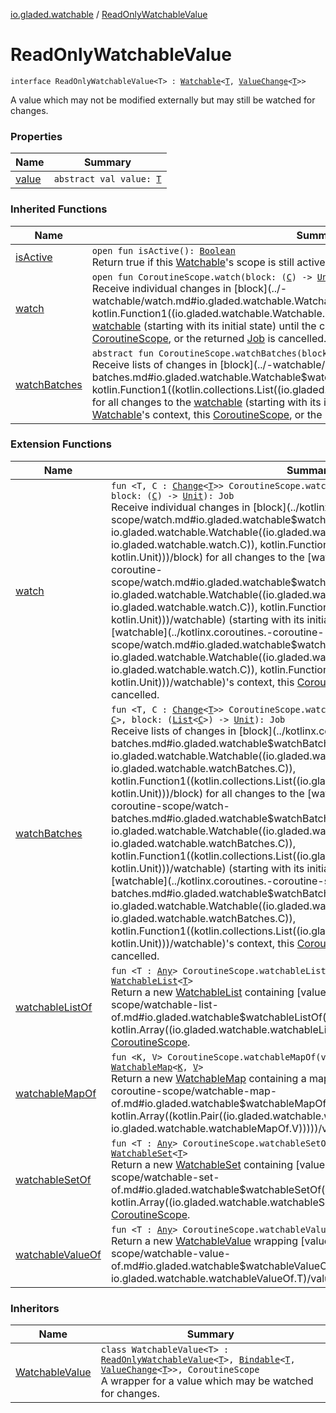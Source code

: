 [io.gladed.watchable](../index.md) / [ReadOnlyWatchableValue](./index.md)

# ReadOnlyWatchableValue

`interface ReadOnlyWatchableValue<T> : `[`Watchable`](../-watchable/index.md)`<`[`T`](index.md#T)`, `[`ValueChange`](../-value-change/index.md)`<`[`T`](index.md#T)`>>`

A value which may not be modified externally but may still be watched for changes.

### Properties

| Name | Summary |
|---|---|
| [value](value.md) | `abstract val value: `[`T`](index.md#T) |

### Inherited Functions

| Name | Summary |
|---|---|
| [isActive](../-watchable/is-active.md) | `open fun isActive(): `[`Boolean`](https://kotlinlang.org/api/latest/jvm/stdlib/kotlin/-boolean/index.html)<br>Return true if this [Watchable](../-watchable/index.md)'s scope is still active, allowing new [watch](../-watchable/watch.md) requests to succeed. |
| [watch](../-watchable/watch.md) | `open fun CoroutineScope.watch(block: (`[`C`](../-watchable/index.md#C)`) -> `[`Unit`](https://kotlinlang.org/api/latest/jvm/stdlib/kotlin/-unit/index.html)`): Job`<br>Receive individual changes in [block](../-watchable/watch.md#io.gladed.watchable.Watchable$watch(kotlinx.coroutines.CoroutineScope, kotlin.Function1((io.gladed.watchable.Watchable.C, kotlin.Unit)))/block) for all changes to the [watchable](#) (starting with its initial state) until the completion of this [Watchable](../-watchable/index.md)'s context, this [CoroutineScope](#), or the returned [Job](#) is cancelled. |
| [watchBatches](../-watchable/watch-batches.md) | `abstract fun CoroutineScope.watchBatches(block: (`[`List`](https://kotlinlang.org/api/latest/jvm/stdlib/kotlin.collections/-list/index.html)`<`[`C`](../-watchable/index.md#C)`>) -> `[`Unit`](https://kotlinlang.org/api/latest/jvm/stdlib/kotlin/-unit/index.html)`): Job`<br>Receive lists of changes in [block](../-watchable/watch-batches.md#io.gladed.watchable.Watchable$watchBatches(kotlinx.coroutines.CoroutineScope, kotlin.Function1((kotlin.collections.List((io.gladed.watchable.Watchable.C)), kotlin.Unit)))/block) for all changes to the [watchable](#) (starting with its initial state) until the completion of this [Watchable](../-watchable/index.md)'s context, this [CoroutineScope](#), or the returned [Job](#) is cancelled. |

### Extension Functions

| Name | Summary |
|---|---|
| [watch](../kotlinx.coroutines.-coroutine-scope/watch.md) | `fun <T, C : `[`Change`](../-change.md)`<`[`T`](../kotlinx.coroutines.-coroutine-scope/watch.md#T)`>> CoroutineScope.watch(watchable: `[`Watchable`](../-watchable/index.md)`<`[`T`](../kotlinx.coroutines.-coroutine-scope/watch.md#T)`, `[`C`](../kotlinx.coroutines.-coroutine-scope/watch.md#C)`>, block: (`[`C`](../kotlinx.coroutines.-coroutine-scope/watch.md#C)`) -> `[`Unit`](https://kotlinlang.org/api/latest/jvm/stdlib/kotlin/-unit/index.html)`): Job`<br>Receive individual changes in [block](../kotlinx.coroutines.-coroutine-scope/watch.md#io.gladed.watchable$watch(kotlinx.coroutines.CoroutineScope, io.gladed.watchable.Watchable((io.gladed.watchable.watch.T, io.gladed.watchable.watch.C)), kotlin.Function1((io.gladed.watchable.watch.C, kotlin.Unit)))/block) for all changes to the [watchable](../kotlinx.coroutines.-coroutine-scope/watch.md#io.gladed.watchable$watch(kotlinx.coroutines.CoroutineScope, io.gladed.watchable.Watchable((io.gladed.watchable.watch.T, io.gladed.watchable.watch.C)), kotlin.Function1((io.gladed.watchable.watch.C, kotlin.Unit)))/watchable) (starting with its initial state) until the completion of [watchable](../kotlinx.coroutines.-coroutine-scope/watch.md#io.gladed.watchable$watch(kotlinx.coroutines.CoroutineScope, io.gladed.watchable.Watchable((io.gladed.watchable.watch.T, io.gladed.watchable.watch.C)), kotlin.Function1((io.gladed.watchable.watch.C, kotlin.Unit)))/watchable)'s context, this [CoroutineScope](#), or the returned [Job](#) is cancelled. |
| [watchBatches](../kotlinx.coroutines.-coroutine-scope/watch-batches.md) | `fun <T, C : `[`Change`](../-change.md)`<`[`T`](../kotlinx.coroutines.-coroutine-scope/watch-batches.md#T)`>> CoroutineScope.watchBatches(watchable: `[`Watchable`](../-watchable/index.md)`<`[`T`](../kotlinx.coroutines.-coroutine-scope/watch-batches.md#T)`, `[`C`](../kotlinx.coroutines.-coroutine-scope/watch-batches.md#C)`>, block: (`[`List`](https://kotlinlang.org/api/latest/jvm/stdlib/kotlin.collections/-list/index.html)`<`[`C`](../kotlinx.coroutines.-coroutine-scope/watch-batches.md#C)`>) -> `[`Unit`](https://kotlinlang.org/api/latest/jvm/stdlib/kotlin/-unit/index.html)`): Job`<br>Receive lists of changes in [block](../kotlinx.coroutines.-coroutine-scope/watch-batches.md#io.gladed.watchable$watchBatches(kotlinx.coroutines.CoroutineScope, io.gladed.watchable.Watchable((io.gladed.watchable.watchBatches.T, io.gladed.watchable.watchBatches.C)), kotlin.Function1((kotlin.collections.List((io.gladed.watchable.watchBatches.C)), kotlin.Unit)))/block) for all changes to the [watchable](../kotlinx.coroutines.-coroutine-scope/watch-batches.md#io.gladed.watchable$watchBatches(kotlinx.coroutines.CoroutineScope, io.gladed.watchable.Watchable((io.gladed.watchable.watchBatches.T, io.gladed.watchable.watchBatches.C)), kotlin.Function1((kotlin.collections.List((io.gladed.watchable.watchBatches.C)), kotlin.Unit)))/watchable) (starting with its initial state) until the completion of [watchable](../kotlinx.coroutines.-coroutine-scope/watch-batches.md#io.gladed.watchable$watchBatches(kotlinx.coroutines.CoroutineScope, io.gladed.watchable.Watchable((io.gladed.watchable.watchBatches.T, io.gladed.watchable.watchBatches.C)), kotlin.Function1((kotlin.collections.List((io.gladed.watchable.watchBatches.C)), kotlin.Unit)))/watchable)'s context, this [CoroutineScope](#), or the returned [Job](#) is cancelled. |
| [watchableListOf](../kotlinx.coroutines.-coroutine-scope/watchable-list-of.md) | `fun <T : `[`Any`](https://kotlinlang.org/api/latest/jvm/stdlib/kotlin/-any/index.html)`> CoroutineScope.watchableListOf(vararg values: `[`T`](../kotlinx.coroutines.-coroutine-scope/watchable-list-of.md#T)`): `[`WatchableList`](../-watchable-list/index.md)`<`[`T`](../kotlinx.coroutines.-coroutine-scope/watchable-list-of.md#T)`>`<br>Return a new [WatchableList](../-watchable-list/index.md) containing [values](../kotlinx.coroutines.-coroutine-scope/watchable-list-of.md#io.gladed.watchable$watchableListOf(kotlinx.coroutines.CoroutineScope, kotlin.Array((io.gladed.watchable.watchableListOf.T)))/values), living on this [CoroutineScope](#). |
| [watchableMapOf](../kotlinx.coroutines.-coroutine-scope/watchable-map-of.md) | `fun <K, V> CoroutineScope.watchableMapOf(vararg values: `[`Pair`](https://kotlinlang.org/api/latest/jvm/stdlib/kotlin/-pair/index.html)`<`[`K`](../kotlinx.coroutines.-coroutine-scope/watchable-map-of.md#K)`, `[`V`](../kotlinx.coroutines.-coroutine-scope/watchable-map-of.md#V)`>): `[`WatchableMap`](../-watchable-map/index.md)`<`[`K`](../kotlinx.coroutines.-coroutine-scope/watchable-map-of.md#K)`, `[`V`](../kotlinx.coroutines.-coroutine-scope/watchable-map-of.md#V)`>`<br>Return a new [WatchableMap](../-watchable-map/index.md) containing a map of [values](../kotlinx.coroutines.-coroutine-scope/watchable-map-of.md#io.gladed.watchable$watchableMapOf(kotlinx.coroutines.CoroutineScope, kotlin.Array((kotlin.Pair((io.gladed.watchable.watchableMapOf.K, io.gladed.watchable.watchableMapOf.V)))))/values), living on this [CoroutineScope](#). |
| [watchableSetOf](../kotlinx.coroutines.-coroutine-scope/watchable-set-of.md) | `fun <T : `[`Any`](https://kotlinlang.org/api/latest/jvm/stdlib/kotlin/-any/index.html)`> CoroutineScope.watchableSetOf(vararg values: `[`T`](../kotlinx.coroutines.-coroutine-scope/watchable-set-of.md#T)`): `[`WatchableSet`](../-watchable-set/index.md)`<`[`T`](../kotlinx.coroutines.-coroutine-scope/watchable-set-of.md#T)`>`<br>Return a new [WatchableSet](../-watchable-set/index.md) containing [values](../kotlinx.coroutines.-coroutine-scope/watchable-set-of.md#io.gladed.watchable$watchableSetOf(kotlinx.coroutines.CoroutineScope, kotlin.Array((io.gladed.watchable.watchableSetOf.T)))/values), living on this [CoroutineScope](#). |
| [watchableValueOf](../kotlinx.coroutines.-coroutine-scope/watchable-value-of.md) | `fun <T : `[`Any`](https://kotlinlang.org/api/latest/jvm/stdlib/kotlin/-any/index.html)`> CoroutineScope.watchableValueOf(value: `[`T`](../kotlinx.coroutines.-coroutine-scope/watchable-value-of.md#T)`): `[`WatchableValue`](../-watchable-value/index.md)`<`[`T`](../kotlinx.coroutines.-coroutine-scope/watchable-value-of.md#T)`>`<br>Return a new [WatchableValue](../-watchable-value/index.md) wrapping [value](../kotlinx.coroutines.-coroutine-scope/watchable-value-of.md#io.gladed.watchable$watchableValueOf(kotlinx.coroutines.CoroutineScope, io.gladed.watchable.watchableValueOf.T)/value), living on this [CoroutineScope](#). |

### Inheritors

| Name | Summary |
|---|---|
| [WatchableValue](../-watchable-value/index.md) | `class WatchableValue<T> : `[`ReadOnlyWatchableValue`](./index.md)`<`[`T`](../-watchable-value/index.md#T)`>, `[`Bindable`](../-bindable/index.md)`<`[`T`](../-watchable-value/index.md#T)`, `[`ValueChange`](../-value-change/index.md)`<`[`T`](../-watchable-value/index.md#T)`>>, CoroutineScope`<br>A wrapper for a value which may be watched for changes. |
